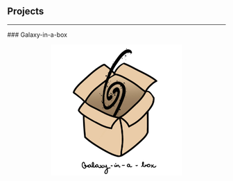 ## Projects
<hr>
### Galaxy-in-a-box

<p style="text-align:center"><img src="./Images/gal-in-a-box-name.jpeg" alt="galaxy in a box" style="max-width: 60%"></p>
